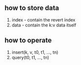 ## how to store data
1. index - contain the revert index
2. data - contain the k:v data itself

## how to operate
1. insert(k, v, t0, t1, ..., tn)
2. query(t0, t1, ..., tn)

